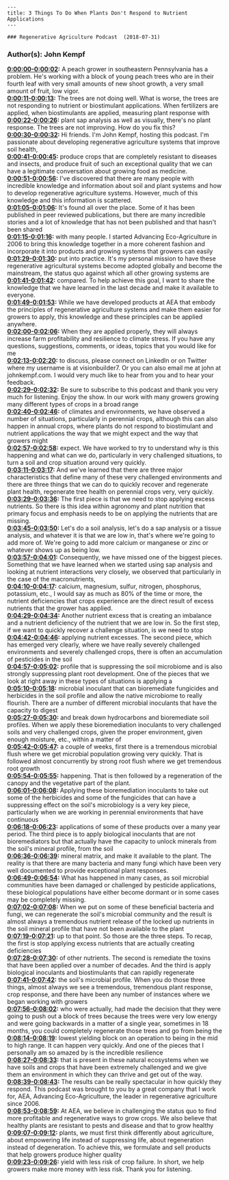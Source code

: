 
    ---
    title: 3 Things To Do When Plants Don't Respond to Nutrient Applications
    ---

    ### Regenerative Agriculture Podcast  (2018-07-31)  
### Author(s): John Kempf  

**[0:00:00-0:00:02](https://podcast.vhostevents.com/uncategorized/3-things-to-do-when-plants-dont-respond-to-nutrient-applications/#t=0:00:00):**  A peach grower in southeastern Pennsylvania has a problem.  He's working with a block of young peach trees who are in their fourth leaf with very small  amounts of new shoot growth, a very small amount of fruit, low vigor.  
**[0:00:11-0:00:13](https://podcast.vhostevents.com/uncategorized/3-things-to-do-when-plants-dont-respond-to-nutrient-applications/#t=0:00:11):**  The trees are not doing well.  What is worse, the trees are not responding to nutrient or biostimulant applications.  When fertilizers are applied, when biostimulants are applied, measuring plant response with  
**[0:00:22-0:00:26](https://podcast.vhostevents.com/uncategorized/3-things-to-do-when-plants-dont-respond-to-nutrient-applications/#t=0:00:22):**  plant sap analysis as well as visually, there's no plant response.  The trees are not improving.  How do you fix this?  
**[0:00:30-0:00:32](https://podcast.vhostevents.com/uncategorized/3-things-to-do-when-plants-dont-respond-to-nutrient-applications/#t=0:00:30):**  Hi friends.  I'm John Kempf, hosting this podcast.  I'm passionate about developing regenerative agriculture systems that improve soil health,  
**[0:00:41-0:00:45](https://podcast.vhostevents.com/uncategorized/3-things-to-do-when-plants-dont-respond-to-nutrient-applications/#t=0:00:41):**  produce crops that are completely resistant to diseases and insects, and produce fruit  of such an exceptional quality that we can have a legitimate conversation about growing  food as medicine.  
**[0:00:51-0:00:56](https://podcast.vhostevents.com/uncategorized/3-things-to-do-when-plants-dont-respond-to-nutrient-applications/#t=0:00:51):**  I've discovered that there are many people with incredible knowledge and information  about soil and plant systems and how to develop regenerative agriculture systems.  However, much of this knowledge and this information is scattered.  
**[0:01:05-0:01:06](https://podcast.vhostevents.com/uncategorized/3-things-to-do-when-plants-dont-respond-to-nutrient-applications/#t=0:01:05):**  It's found all over the place.  Some of it has been published in peer reviewed publications, but there are many incredible  stories and a lot of knowledge that has not been published and that hasn't been shared  
**[0:01:15-0:01:16](https://podcast.vhostevents.com/uncategorized/3-things-to-do-when-plants-dont-respond-to-nutrient-applications/#t=0:01:15):**  with many people.  I started Advancing Eco-Agriculture in 2006 to bring this knowledge together in a more  coherent fashion and incorporate it into products and growing systems that growers can easily  
**[0:01:29-0:01:30](https://podcast.vhostevents.com/uncategorized/3-things-to-do-when-plants-dont-respond-to-nutrient-applications/#t=0:01:29):**  put into practice.  It's my personal mission to have these regenerative agricultural systems become adopted globally  and become the mainstream, the status quo against which all other growing systems are  
**[0:01:41-0:01:42](https://podcast.vhostevents.com/uncategorized/3-things-to-do-when-plants-dont-respond-to-nutrient-applications/#t=0:01:41):**  compared.  To help achieve this goal, I want to share the knowledge that we have learned in the  last decade and make it available to everyone.  
**[0:01:49-0:01:53](https://podcast.vhostevents.com/uncategorized/3-things-to-do-when-plants-dont-respond-to-nutrient-applications/#t=0:01:49):**  While we have developed products at AEA that embody the principles of regenerative agriculture  systems and make them easier for growers to apply, this knowledge and these principles  can be applied anywhere.  
**[0:02:00-0:02:06](https://podcast.vhostevents.com/uncategorized/3-things-to-do-when-plants-dont-respond-to-nutrient-applications/#t=0:02:00):**  When they are applied properly, they will always increase farm profitability and resilience  to climate stress.  If you have any questions, suggestions, comments, or ideas, topics that you would like for me  
**[0:02:13-0:02:20](https://podcast.vhostevents.com/uncategorized/3-things-to-do-when-plants-dont-respond-to-nutrient-applications/#t=0:02:13):**  to discuss, please connect on LinkedIn or on Twitter where my username is at visionbuilder7.  Or you can also email me at john at johnkempf.com.  I would very much like to hear from you and to hear your feedback.  
**[0:02:29-0:02:32](https://podcast.vhostevents.com/uncategorized/3-things-to-do-when-plants-dont-respond-to-nutrient-applications/#t=0:02:29):**  Be sure to subscribe to this podcast and thank you very much for listening.  Enjoy the show.  In our work with many growers growing many different types of crops in a broad range  
**[0:02:40-0:02:46](https://podcast.vhostevents.com/uncategorized/3-things-to-do-when-plants-dont-respond-to-nutrient-applications/#t=0:02:40):**  of climates and environments, we have observed a number of situations, particularly in perennial  crops, although this can also happen in annual crops, where plants do not respond to biostimulant  and nutrient applications the way that we might expect and the way that growers might  
**[0:02:57-0:02:58](https://podcast.vhostevents.com/uncategorized/3-things-to-do-when-plants-dont-respond-to-nutrient-applications/#t=0:02:57):**  expect.  We have worked to try to understand why is this happening and what can we do, particularly  in very challenged situations, to turn a soil and crop situation around very quickly.  
**[0:03:11-0:03:17](https://podcast.vhostevents.com/uncategorized/3-things-to-do-when-plants-dont-respond-to-nutrient-applications/#t=0:03:11):**  And we've learned that there are three major characteristics that define many of these  very challenged environments and there are three things that we can do to quickly recover  and regenerate plant health, regenerate tree health on perennial crops very, very quickly.  
**[0:03:29-0:03:36](https://podcast.vhostevents.com/uncategorized/3-things-to-do-when-plants-dont-respond-to-nutrient-applications/#t=0:03:29):**  The first piece is that we need to stop applying excess nutrients.  So there is this idea within agronomy and plant nutrition that primary focus and emphasis  needs to be on applying the nutrients that are missing.  
**[0:03:45-0:03:50](https://podcast.vhostevents.com/uncategorized/3-things-to-do-when-plants-dont-respond-to-nutrient-applications/#t=0:03:45):**  Let's do a soil analysis, let's do a sap analysis or a tissue analysis, and whatever it is that  we are low in, that's where we're going to add more of.  We're going to add more calcium or manganese or zinc or whatever shows up as being low.  
**[0:03:57-0:04:01](https://podcast.vhostevents.com/uncategorized/3-things-to-do-when-plants-dont-respond-to-nutrient-applications/#t=0:03:57):**  Consequently, we have missed one of the biggest pieces.  Something that we have learned when we started using sap analysis and looking at nutrient  interactions very closely, we observed that particularly in the case of the macronutrients,  
**[0:04:10-0:04:17](https://podcast.vhostevents.com/uncategorized/3-things-to-do-when-plants-dont-respond-to-nutrient-applications/#t=0:04:10):**  calcium, magnesium, sulfur, nitrogen, phosphorus, potassium, etc., I would say as much as 80%  of the time or more, the nutrient deficiencies that crops experience are the direct result  of excess nutrients that the grower has applied.  
**[0:04:29-0:04:34](https://podcast.vhostevents.com/uncategorized/3-things-to-do-when-plants-dont-respond-to-nutrient-applications/#t=0:04:29):**  Another nutrient excess that is creating an imbalance and a nutrient deficiency of the  nutrient that we are low in.  So the first step, if we want to quickly recover a challenge situation, is we need to stop  
**[0:04:42-0:04:46](https://podcast.vhostevents.com/uncategorized/3-things-to-do-when-plants-dont-respond-to-nutrient-applications/#t=0:04:42):**  applying nutrient excesses.  The second piece, which has emerged very clearly, where we have really severely challenged environments  and severely challenged crops, there is often an accumulation of pesticides in the soil  
**[0:04:57-0:05:02](https://podcast.vhostevents.com/uncategorized/3-things-to-do-when-plants-dont-respond-to-nutrient-applications/#t=0:04:57):**  profile that is suppressing the soil microbiome and is also strongly suppressing plant root  development.  One of the pieces that we look at right away in these types of situations is applying a  
**[0:05:10-0:05:18](https://podcast.vhostevents.com/uncategorized/3-things-to-do-when-plants-dont-respond-to-nutrient-applications/#t=0:05:10):**  microbial inoculant that can bioremediate fungicides and herbicides in the soil profile  and allow the native microbiome to really flourish.  There are a number of different microbial inoculants that have the capacity to digest  
**[0:05:27-0:05:30](https://podcast.vhostevents.com/uncategorized/3-things-to-do-when-plants-dont-respond-to-nutrient-applications/#t=0:05:27):**  and break down hydrocarbons and bioremediate soil profiles.  When we apply these bioremediation inoculants to very challenged soils and very challenged  crops, given the proper environment, given enough moisture, etc., within a matter of  
**[0:05:42-0:05:47](https://podcast.vhostevents.com/uncategorized/3-things-to-do-when-plants-dont-respond-to-nutrient-applications/#t=0:05:42):**  a couple of weeks, first there is a tremendous microbial flush where we get microbial population  growing very quickly.  That is followed almost concurrently by strong root flush where we get tremendous root growth  
**[0:05:54-0:05:55](https://podcast.vhostevents.com/uncategorized/3-things-to-do-when-plants-dont-respond-to-nutrient-applications/#t=0:05:54):**  happening.  That is then followed by a regeneration of the canopy and the vegetative part of the  plant.  
**[0:06:01-0:06:08](https://podcast.vhostevents.com/uncategorized/3-things-to-do-when-plants-dont-respond-to-nutrient-applications/#t=0:06:01):**  Applying these bioremediation inoculants to take out some of the herbicides and some of  the fungicides that can have a suppressing effect on the soil's microbiology is a very  key piece, particularly when we are working in perennial environments that have continuous  
**[0:06:18-0:06:23](https://podcast.vhostevents.com/uncategorized/3-things-to-do-when-plants-dont-respond-to-nutrient-applications/#t=0:06:18):**  applications of some of these products over a many year period.  The third piece is to apply biological inoculants that are not bioremediators but that actually  have the capacity to unlock minerals from the soil's mineral profile, from the soil  
**[0:06:36-0:06:39](https://podcast.vhostevents.com/uncategorized/3-things-to-do-when-plants-dont-respond-to-nutrient-applications/#t=0:06:36):**  mineral matrix, and make it available to the plant.  The reality is that there are many bacteria and many fungi which have been very well documented  to provide exceptional plant responses.  
**[0:06:49-0:06:54](https://podcast.vhostevents.com/uncategorized/3-things-to-do-when-plants-dont-respond-to-nutrient-applications/#t=0:06:49):**  What has happened in many cases, as soil microbial communities have been damaged or challenged  by pesticide applications, these biological populations have either become dormant or  in some cases may be completely missing.  
**[0:07:02-0:07:08](https://podcast.vhostevents.com/uncategorized/3-things-to-do-when-plants-dont-respond-to-nutrient-applications/#t=0:07:02):**  When we put on some of these beneficial bacteria and fungi, we can regenerate the soil's  microbial community and the result is almost always a tremendous nutrient release of the  locked up nutrients in the soil mineral profile that have not been available to the plant  
**[0:07:19-0:07:21](https://podcast.vhostevents.com/uncategorized/3-things-to-do-when-plants-dont-respond-to-nutrient-applications/#t=0:07:19):**  up to that point.  So those are the three steps.  To recap, the first is stop applying excess nutrients that are actually creating deficiencies  
**[0:07:28-0:07:30](https://podcast.vhostevents.com/uncategorized/3-things-to-do-when-plants-dont-respond-to-nutrient-applications/#t=0:07:28):**  of other nutrients.  The second is remediate the toxins that have been applied over a number of decades.  And the third is apply biological inoculants and biostimulants that can rapidly regenerate  
**[0:07:41-0:07:42](https://podcast.vhostevents.com/uncategorized/3-things-to-do-when-plants-dont-respond-to-nutrient-applications/#t=0:07:41):**  the soil's microbial profile.  When you do those three things, almost always we see a tremendous, tremendous plant response,  crop response, and there have been any number of instances where we began working with growers  
**[0:07:56-0:08:02](https://podcast.vhostevents.com/uncategorized/3-things-to-do-when-plants-dont-respond-to-nutrient-applications/#t=0:07:56):**  who were actually, had made the decision that they were going to push out a block of trees  because the trees were very low energy and were going backwards in a matter of a single  year, sometimes in 18 months, you could completely regenerate those trees and go from being the  
**[0:08:14-0:08:19](https://podcast.vhostevents.com/uncategorized/3-things-to-do-when-plants-dont-respond-to-nutrient-applications/#t=0:08:14):**  lowest yielding block on an operation to being in the mid to high range.  It can happen very quickly.  And one of the pieces that I personally am so amazed by is the incredible resilience  
**[0:08:27-0:08:33](https://podcast.vhostevents.com/uncategorized/3-things-to-do-when-plants-dont-respond-to-nutrient-applications/#t=0:08:27):**  that is present in these natural ecosystems when we have soils and crops that have been  extremely challenged and we give them an environment in which they can thrive and get out of the  way.  
**[0:08:39-0:08:43](https://podcast.vhostevents.com/uncategorized/3-things-to-do-when-plants-dont-respond-to-nutrient-applications/#t=0:08:39):**  The results can be really spectacular in how quickly they respond.  This podcast was brought to you by a great company that I work for, AEA, Advancing Eco-Agriculture,  the leader in regenerative agriculture since 2006.  
**[0:08:53-0:08:59](https://podcast.vhostevents.com/uncategorized/3-things-to-do-when-plants-dont-respond-to-nutrient-applications/#t=0:08:53):**  At AEA, we believe in challenging the status quo to find more profitable and regenerative  ways to grow crops.  We also believe that healthy plants are resistant to pests and disease and that to grow healthy  
**[0:09:07-0:09:12](https://podcast.vhostevents.com/uncategorized/3-things-to-do-when-plants-dont-respond-to-nutrient-applications/#t=0:09:07):**  plants, we must first think differently about agriculture, about empowering life instead  of suppressing life, about regeneration instead of degeneration.  To achieve this, we formulate and sell products that help growers produce higher quality  
**[0:09:23-0:09:26](https://podcast.vhostevents.com/uncategorized/3-things-to-do-when-plants-dont-respond-to-nutrient-applications/#t=0:09:23):**  yield with less risk of crop failure.  In short, we help growers make more money with less risk.  Thank you for listening.  